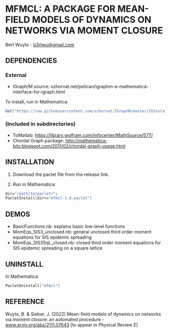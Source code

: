 # MFMCL: A PACKAGE FOR MEAN-FIELD MODELS OF DYNAMICS ON NETWORKS VIA MOMENT CLOSURE 

Bert Wuyts - b3rtwu@gmail.com


## DEPENDENCIES

### External
- IGraph/M
source: szhorvat.net/pelican/igraphm-a-mathematica-interface-for-igraph.html

To install, run in Mathematica: 
```Mathematica
Get["https://raw.githubusercontent.com/szhorvat/IGraphM/master/IGInstaller.m"]
```

### (Included in subdirectories)
- ToMatlab: https://library.wolfram.com/infocenter/MathSource/577/
- Chordal Graph package: http://mathematica-bits.blogspot.com/2011/02/chordal-graph-usage.html


## INSTALLATION

1) Download the paclet file from the release link.

2) Run in Mathematica: 
```Mathematica
dir="/path/to/paclet/";
PacletInstall[dir<>"mfmcl-1.0.paclet"]
```


## DEMOS

- BasicFunctions.nb: explains basic low-level functions
- MomEqs_SIS3_unclosed.nb: general unclosed third order moment equations for SIS epidemic spreading 
- MomEqs_SIS3SqL_closed.nb: closed third order moment equations for SIS epidemic spreading on a square lattice 


## UNINSTALL
In Mathematica:
```Mathematica
PacletUninstall["mfmcl"]
```


## REFERENCE 
Wuyts, B. & Sieber, J. (2022) Mean-field models of dynamics on networks via moment closure: an automated procedure -
www.arxiv.org/abs/2111.07643 [to appear in Physical Review E]

